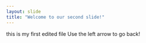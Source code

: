 ```yaml
---
layout: slide
title: "Welcome to our second slide!"
---
```

this is my first edited file
Use the left arrow to go back!
